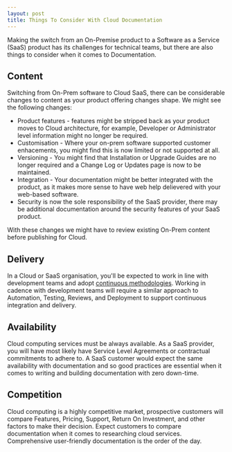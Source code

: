 ```yaml
---
layout: post
title: Things To Consider With Cloud Documentation
---
```


Making the switch from an On-Premise product to a Software as a Service (SaaS) product has its challenges for technical teams, but there are also things to consider when it comes to Documentation.

## Content 
Switching from On-Prem software to Cloud SaaS, there can be considerable changes to content as your product offering changes shape. We might see the following changes:
- Product features - features might be stripped back as your product moves to Cloud architecture, for example, Developer or Administrator level information might no longer be required.
- Customisation - Where your on-prem software supported customer enhacements, you might find this is now limited or not supported at all.
- Versioning - You might find that Installation or Upgrade Guides are no longer required and a Change Log or Updates page is now to be maintained.
- Integration - Your documentation might be better integrated with the product, as it makes more sense to have web help delievered with your web-based software.
- Security is now the sole responsibility of the SaaS provider, there may be additional documentation around the security features of your SaaS product.

With these changes we might have to review existing On-Prem content before publishing for Cloud. 

## Delivery
In a Cloud or SaaS organisation, you'll be expected to work in line with development teams and adopt [continuous methodologies](https://docs.gitlab.com/ee/ci/introduction/index.html#introduction-to-cicd-methodologies). Working in cadence with development teams will require a similar approach to Automation, Testing, Reviews, and Deployment to support continuous integration and delivery. 

## Availability
Cloud computing services must be always available. As a SaaS provider, you will have most likely have Service Level Agreements or contractual commitments to adhere to. A SaaS customer would expect the same availability with documentation and so good practices are essential when it comes to writing and building documentation with zero down-time. 

## Competition
Cloud computing is a highly competitive market, prospective customers will compare Features, Pricing, Support, Return On Investment, and other factors to make their decision. Expect customers to compare documentation when it comes to researching cloud services. Comprehensive user-friendly documentation is the order of the day.
